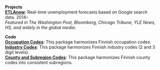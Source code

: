 __Projects__  
__[ETLAnow](https://www.etla.fi/en/etlanow/)__: Real-time unemployment forecasts based on Google search data. 2014–  
_Featured in The Washington Post, Bloomberg, Chicago Tribune, YLE News, HS, and widely in the global media._


__Code__  
__[Occupation Codes](/data/xwalk-occupations.zip)__: This package harmonizes Finnish occupation codes.  
__[Industry Codes](/data/xwalk-industries.zip)__: This package harmonizes Finnish industry codes (2 and 3 digit levels).  
__[County and Subregion Codes](/data/xwalk-county-subregion.zip)__: This package harmonizes Finnish county codes into consistent subregions.
